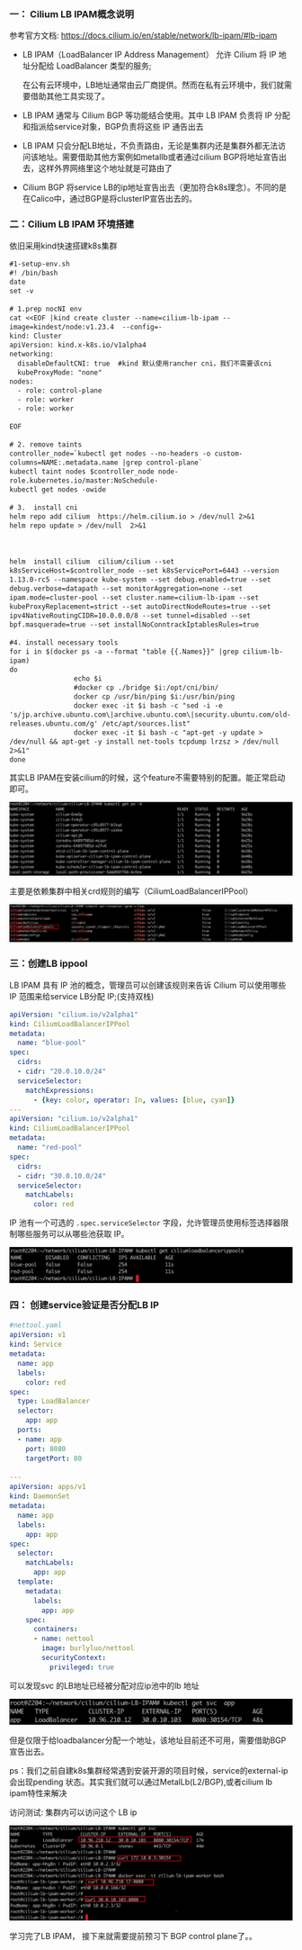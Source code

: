 ### 一： Cilium LB IPAM概念说明

参考官方文档: https://docs.cilium.io/en/stable/network/lb-ipam/#lb-ipam

- LB IPAM（LoadBalancer IP Address Management） 允许 Cilium 将 IP 地址分配给 LoadBalancer 类型的服务;

  在公有云环境中，LB地址通常由云厂商提供。然而在私有云环境中，我们就需要借助其他工具实现了。

- LB IPAM 通常与 Cilium BGP 等功能结合使用。其中 LB IPAM 负责将 IP 分配和指派给service对象，BGP负责将这些 IP 通告出去

- LB IPAM 只会分配LB地址，不负责路由，无论是集群内还是集群外都无法访问该地址。需要借助其他方案例如metallb或者通过cilium BGP将地址宣告出去，这样外界网络里这个地址就是可路由了

- Cilium BGP 将service LB的ip地址宣告出去（更加符合k8s理念）。不同的是 在Calico中，通过BGP是将clusterIP宣告出去的。

  



### 二：Cilium LB IPAM 环境搭建

依旧采用kind快速搭建k8s集群

```shell
#1-setup-env.sh
#! /bin/bash
date
set -v

# 1.prep nocNI env
cat <<EOF |kind create cluster --name=cilium-lb-ipam --image=kindest/node:v1.23.4  --config=-
kind: Cluster
apiVersion: kind.x-k8s.io/v1alpha4
networking:
  disableDefaultCNI: true  #kind 默认使用rancher cni，我们不需要该cni
  kubeProxyMode: "none"
nodes:
  - role: control-plane
  - role: worker
  - role: worker
  
EOF

# 2. remove taints
controller_node=`kubectl get nodes --no-headers -o custom-columns=NAME:.metadata.name |grep control-plane`
kubectl taint nodes $controller_node node-role.kubernetes.io/master:NoSchedule-
kubectl get nodes -owide

# 3.  install cni
helm repo add cilium  https://helm.cilium.io > /dev/null 2>&1
helm repo update > /dev/null  2>&1



helm  install cilium  cilium/cilium --set k8sServiceHost=$controller_node --set k8sServicePort=6443 --version 1.13.0-rc5 --namespace kube-system --set debug.enabled=true --set debug.verbose=datapath --set monitorAggregation=none --set ipam.mode=cluster-pool --set cluster.name=cilium-lb-ipam --set kubeProxyReplacement=strict --set autoDirectNodeRoutes=true --set ipv4NativeRoutingCIDR=10.0.0.0/8 --set tunnel=disabled --set bpf.masquerade=true --set installNoConntrackIptablesRules=true

#4. install necessary tools
for i in $(docker ps -a --format "table {{.Names}}" |grep cilium-lb-ipam)
do
                echo $i
                #docker cp ./bridge $i:/opt/cni/bin/
                docker cp /usr/bin/ping $i:/usr/bin/ping
                docker exec -it $i bash -c "sed -i -e  's/jp.archive.ubuntu.com\|archive.ubuntu.com\|security.ubuntu.com/old-releases.ubuntu.com/g' /etc/apt/sources.list"
                docker exec -it $i bash -c "apt-get -y update > /dev/null && apt-get -y install net-tools tcpdump lrzsz > /dev/null 2>&1"
done
```



其实LB IPAM在安装cilium的时候，这个feature不需要特别的配置。能正常启动即可。

![image-20230711203435177](./assets/image-20230711203435177.png)

主要是依赖集群中相关crd规则的编写（CiliumLoadBalancerIPPool）

![image-20230711203714736](./assets/image-20230711203714736.png)



### 三：创建LB ippool

LB IPAM 具有 IP 池的概念，管理员可以创建该规则来告诉 Cilium 可以使用哪些 IP 范围来给service LB分配 IP;(支持双栈)

```yaml
apiVersion: "cilium.io/v2alpha1"
kind: CiliumLoadBalancerIPPool
metadata:
  name: "blue-pool"
spec:
  cidrs:
  - cidr: "20.0.10.0/24"
  serviceSelector:
    matchExpressions:
      - {key: color, operator: In, values: [blue, cyan]}
---
apiVersion: "cilium.io/v2alpha1"
kind: CiliumLoadBalancerIPPool
metadata:
  name: "red-pool"
spec:
  cidrs:
  - cidr: "30.0.10.0/24"
  serviceSelector:
    matchLabels:
      color: red

```

IP 池有一个可选的 `.spec.serviceSelector` 字段，允许管理员使用标签选择器限制哪些服务可以从哪些池获取 IP。

![image-20230711204547866](./assets/image-20230711204547866.png)



### 四： 创建service验证是否分配LB IP

```yaml
#nettool.yaml
apiVersion: v1
kind: Service
metadata:
  name: app
  labels: 
    color: red
spec:
  type: LoadBalancer
  selector: 
    app: app
  ports:
  - name: app
    port: 8080
    targetPort: 80
    
---
apiVersion: apps/v1
kind: DaemonSet
metadata:
  name: app
  labels:
    app: app
spec:
  selector:
    matchLabels:
      app: app
  template:
    metadata:
      labels:
        app: app
    spec:
      containers:
      - name: nettool
        image: burlyluo/nettool
        securityContext:
          privileged: true


```

可以发现svc 的LB地址已经被分配对应ip池中的lb 地址

![image-20230711205558710](./assets/image-20230711205558710.png)

但是仅限于给loadbalancer分配一个地址，该地址目前还不可用，需要借助BGP宣告出去。

ps：我们之前自建k8s集群经常遇到安装开源的项目时候，service的external-ip会出现pending 状态。其实我们就可以通过MetalLb(L2/BGP),或者cilium lb ipam特性来解决



访问测试: 集群内可以访问这个 LB ip

![image-20230711211456322](./assets/image-20230711211456322.png)



学习完了LB IPAM， 接下来就需要提前预习下 BGP control plane了。。
